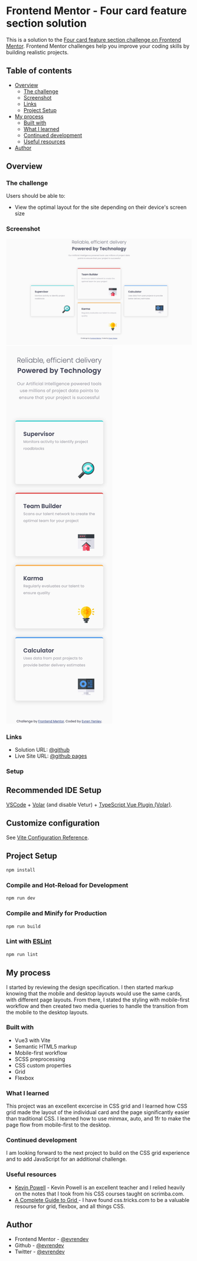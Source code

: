 # Frontend Mentor - Four card feature section solution

This is a solution to the [Four card feature section challenge on Frontend Mentor](https://www.frontendmentor.io/challenges/four-card-feature-section-weK1eFYK/hub). Frontend Mentor challenges help you improve your coding skills by building realistic projects.

## Table of contents

- [Overview](#overview)
  - [The challenge](#the-challenge)
  - [Screenshot](#screenshot)
  - [Links](#links)
  - [Project Setup](#setup)
- [My process](#my-process)
  - [Built with](#built-with)
  - [What I learned](#what-i-learned)
  - [Continued development](#continued-development)
  - [Useful resources](#useful-resources)
- [Author](#author)

## Overview

### The challenge

Users should be able to:

- View the optimal layout for the site depending on their device's screen size

### Screenshot

![desktop image](https://raw.githubusercontent.com/evrendev/four-card-feature-section/main/screens/desktop-screen.jpg)
![mobile image](https://raw.githubusercontent.com/evrendev/four-card-feature-section/main/screens/mobile-screen.jpg)

### Links

- Solution URL: [@github](https://github.com/evrendev/four-card-feature-section)
- Live Site URL: [@github pages](https://evrendev.github.io/four-card-feature-section/)

### Setup

## Recommended IDE Setup

[VSCode](https://code.visualstudio.com/) + [Volar](https://marketplace.visualstudio.com/items?itemName=johnsoncodehk.volar) (and disable Vetur) + [TypeScript Vue Plugin (Volar)](https://marketplace.visualstudio.com/items?itemName=johnsoncodehk.vscode-typescript-vue-plugin).

## Customize configuration

See [Vite Configuration Reference](https://vitejs.dev/config/).

## Project Setup

```sh
npm install
```

### Compile and Hot-Reload for Development

```sh
npm run dev
```

### Compile and Minify for Production

```sh
npm run build
```

### Lint with [ESLint](https://eslint.org/)

```sh
npm run lint
```

## My process

I started by reviewing the design specification. I then started markup knowing that the mobile and desktop layouts would use the same cards, with different page layouts. From there, I stated the styling with mobile-first workflow and then created two media queries to handle the transition from the mobile to the desktop layouts.

### Built with

- Vue3 with Vite
- Semantic HTML5 markup
- Mobile-first workflow
- SCSS preprocessing
- CSS custom properties
- Grid
- Flexbox

### What I learned

This project was an excellent excercise in CSS grid and I learned how CSS grid made the layout of the individual card and the page significantly easier than traditional CSS. I learned how to use minmax, auto, and 1fr to make the page flow from mobile-first to the desktop.

### Continued development

I am looking forward to the next project to build on the CSS grid experience and to add JavaScript for an additional challenge.

### Useful resources

- [Kevin Powell](https://www.kevinpowell.co/) - Kevin Powell is an excellent teacher and I relied heavily on the notes that I took from his CSS courses taught on scrimba.com.
- [A Complete Guide to Grid ](https://css-tricks.com/snippets/css/complete-guide-grid/) -  I have found css.tricks.com to be a valuable resourse for grid, flexbox, and all things CSS.

## Author

- Frontend Mentor - [@evrendev](https://www.frontendmentor.io/profile/evrendev)
- Github - [@evrendev](https://github.com/evrendev)
- Twitter - [@evrendev](https://www.twitter.com/evrendev)
